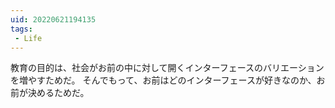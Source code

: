 ```yaml
---
uid: 20220621194135
tags:
 - Life
---
```


教育の目的は、社会がお前の中に対して開くインターフェースのバリエーションを増やすためだ。
そんでもって、お前はどのインターフェースが好きなのか、お前が決めるためだ。